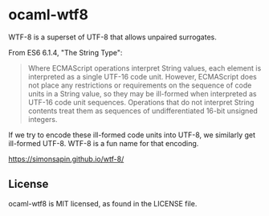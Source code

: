 # ocaml-wtf8

WTF-8 is a superset of UTF-8 that allows unpaired surrogates.

From ES6 6.1.4, "The String Type":

> Where ECMAScript operations interpret String values, each element is
> interpreted as a single UTF-16 code unit. However, ECMAScript does not
> place any restrictions or requirements on the sequence of code units in
> a String value, so they may be ill-formed when interpreted as UTF-16 code
> unit sequences. Operations that do not interpret String contents treat
> them as sequences of undifferentiated 16-bit unsigned integers.

If we try to encode these ill-formed code units into UTF-8, we similarly
get ill-formed UTF-8. WTF-8 is a fun name for that encoding.

https://simonsapin.github.io/wtf-8/

## License

ocaml-wtf8 is MIT licensed, as found in the LICENSE file.
